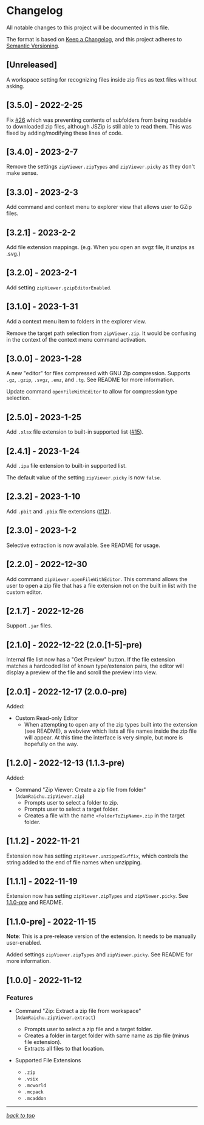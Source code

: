 # Changelog

All notable changes to this project will be documented in this file.

The format is based on [Keep a Changelog](https://keepachangelog.com/en/1.0.0/),
and this project adheres to [Semantic Versioning](https://semver.org/spec/v2.0.0.html).

## [Unreleased]

A workspace setting for recognizing files inside zip files as text files without asking.

## [3.5.0] - 2022-2-25

Fix [#26](https://github.com/AdamRaichu/vscode-zip-viewer/issues/26) which was preventing contents of subfolders from being readable to downloaded zip files, although JSZip is still able to read them.
This was fixed by adding/modifying these lines of code.

## [3.4.0] - 2023-2-7

Remove the settings `zipViewer.zipTypes` and `zipViewer.picky` as they don't make sense.

## [3.3.0] - 2023-2-3

Add command and context menu to explorer view that allows user to GZip files.

## [3.2.1] - 2023-2-2

Add file extension mappings. (e.g. When you open an svgz file, it unzips as .svg.)

## [3.2.0] - 2023-2-1

Add setting `zipViewer.gzipEditorEnabled`.

## [3.1.0] - 2023-1-31

Add a context menu item to folders in the explorer view.

Remove the target path selection from `zipViewer.zip`.
It would be confusing in the context of the context menu command activation.

## [3.0.0] - 2023-1-28

A new "editor" for files compressed with GNU Zip compression. Supports `.gz`, `.gzip`, `.svgz`, `.emz`, and `.tg`. See README for more information.

Update command `openFileWithEditor` to allow for compression type selection.

## [2.5.0] - 2023-1-25

Add `.xlsx` file extension to built-in supported list ([#15](https://github.com/AdamRaichu/vscode-zip-viewer/issues/15)).

## [2.4.1] - 2023-1-24

Add `.ipa` file extension to built-in supported list.

The default value of the setting `zipViewer.picky` is now `false`.

## [2.3.2] - 2023-1-10

Add `.pbit` and `.pbix` file extensions ([#12](https://github.com/AdamRaichu/vscode-zip-viewer/issues/12)).

## [2.3.0] - 2023-1-2

Selective extraction is now available.
See README for usage.

## [2.2.0] - 2022-12-30

Add command `zipViewer.openFileWithEditor`.
This command allows the user to open a zip file that has a file extension not on the built in list with the custom editor.

## [2.1.7] - 2022-12-26

Support `.jar` files.

## [2.1.0] - 2022-12-22 (2.0.[1-5]-pre)

Internal file list now has a "Get Preview" button.
If the file extension matches a hardcoded list of known type/extension pairs, the editor will display a preview of the file and scroll the preview into view.

## [2.0.1] - 2022-12-17 (2.0.0-pre)

Added:

- Custom Read-only Editor
  - When attempting to open any of the zip types built into the extension (see README), a webview which lists all file names inside the zip file will appear. At this time the interface is very simple, but more is hopefully on the way.

## [1.2.0] - 2022-12-13 (1.1.3-pre)

Added:

- Command "Zip Viewer: Create a zip file from folder" (`AdamRaichu.zipViewer.zip`)
  - Prompts user to select a folder to zip.
  - Prompts user to select a target folder.
  - Creates a file with the name `<folderToZipName>.zip` in the target folder.

## [1.1.2] - 2022-11-21

Extension now has setting `zipViewer.unzippedSuffix`, which controls the string added to the end of file names when unzipping.

## [1.1.1] - 2022-11-19

Extension now has setting `zipViewer.zipTypes` and `zipViewer.picky`. See [1.1.0-pre](#110-pre---2022-11-15) and README.

## [1.1.0-pre] - 2022-11-15

**Note**: This is a pre-release version of the extension. It needs to be manually user-enabled.

Added settings `zipViewer.zipTypes` and `zipViewer.picky`. See README for more information.

## [1.0.0] - 2022-11-12

### Features

- Command "Zip: Extract a zip file from workspace" (`AdamRaichu.zipViewer.extract`)

  - Prompts user to select a zip file and a target folder.
  - Creates a folder in target folder with same name as zip file (minus file extension).
  - Extracts all files to that location.

- Supported File Extensions
  - `.zip`
  - `.vsix`
  - `.mcworld`
  - `.mcpack`
  - `.mcaddon`

---

[_back to top_](#changelog)
